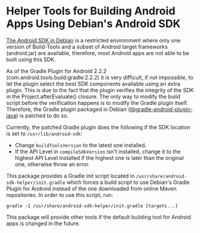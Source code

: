 Helper Tools for Building Android Apps Using Debian's Android SDK
=================================================================

[The Android SDK in Debian](https://packages.debian.org/unstable/android-sdk) is
a restricted environment where only one version of Build-Tools and a subset of
Android target frameworks (android.jar) are available, therefore, most Android
apps are not able to be built using this SDK.

As of the Gradle Plugin for Android 2.2.2 (com.android.tools.build:gradle:2.2.2)
it is very difficult, if not impossible, to let the plugin select the best SDK
components available using an extra plugin. This is due to the fact that the
plugin verifies the integrity of the SDK in the Project.afterEvaluate() closure.
The only way to modify the build script before the verification happens is to
modify the Gradle plugin itself. Therefore, the Gradle plugin packaged in Debian
([libgradle-android-plugin-java](https://packages.debian.org/unstable/libgradle-android-plugin-java))
is patched to do so.

Currently, the patched Gradle plugin does the following if the SDK location is
set to `/usr/lib/android-sdk`:

  * Change `buildToolsVersion` to the latest one installed.
  * If the API Level in `compileSdkVersion` isn't installed, change it to the
    highest API Level installed if the highest one is later than the original
    one, otherwise throw an error.

This package provides a Gradle init script located in
`/usr/share/android-sdk-helper/init.gradle` which forces a build script to
use Debian's Gradle Plugin for Android instead of the one downloaded from online
Maven repositories. In order to use this script, run:

```
gradle -I /usr/share/android-sdk-helper/init.gradle [targets...]
```

This package will provide other tools if the default building tool for Android
apps is changed in the future.